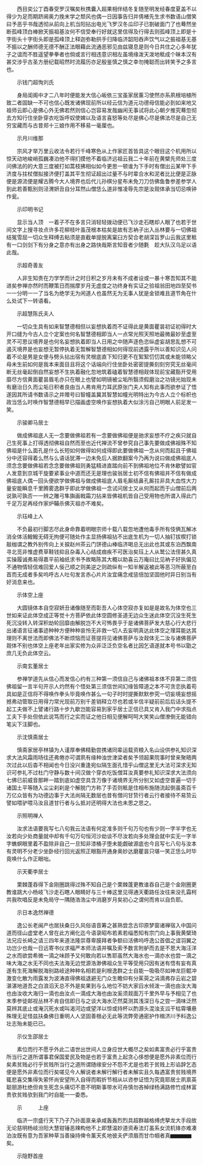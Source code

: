 <!-- { "loadSidebar": true } -->
　　西目奕公丁酉春受罗汉嘱矣秋携囊入超果相伴结冬复随至明发经春度夏盖不以得少为足而期跻阃奥力挽末学之颓风也偶一日因事告归并倩楮先生求书数语山僧笑曰予恶乎书哉透彻从前向上机当阳拈出电光飞罗汉冬瓜印子已劄破面门了也蓦然坐断孤峰顶白棒掀天振祖基汝何不信受奉行好就这里信得及行得去则孤峰顶上即是十字街头十字街头即是孤峰顶上释迦弥勒拱手归降临济韶阳吞声饮气以之振祖基无基不振以之酬师德无德不酬正法眼藉此流通恶邪见由兹寝息是则今日共住之心多年犹子之谊而不胜遥望拳拳者也倘或言行相违意识相左虽境缘泼天泼地秪成个昧本汉有甚交涉乎古圣方册纪载昭然时流履历亦足殷鉴慎之慎之幸勿掩聪而出转笑予之多言也。

　　示钱门超恂刘氏

　　身局闺阁中才二八年时便能发大信心皈依三宝虽家居薰习使然亦系夙根培植所致二者固缺一不可也信心既发诸佛现前所以经云信为道元功德母信能必到如来地又祖师云即心是佛心外无佛若然则信心岂容易发哉幽闲无事试将此心朝夕推究蓦忽彻去方知行住坐卧穿衣吃饭呼奴使婢以及语言喜怒等处尽是佛心尽是佛法尽是自己无穷宝藏而与古昔郑十三娘作用不移易一毫厘也。

　　示月川维那

　　宗风才举万里云收法令若行千峰寒色从上作家匠首皆具这个眼目这个机用所以惊天动地峻峭孤巍凑泊他不得扪摸他不着临济远祖云我二十年前在黄檗先师处三度问佛法的的大意三度被打如蒿枝拂相似如今更思一顿谁为下手时有僧出云某甲下手济度与拄杖僧拟接济便打盖其平生彻证超出过量不与时辈合水和泥者比比便是正脉便是源流便是耀古腾今大人境界也后代儿孙棋分星布未免刀刀仿佛鱼鲁参差参学人到此若善甄别则泾渭妍丑自分耳然山僧恁么道非惟凌辱先宗是汝觌体承当切忌唤钟作瓮。

　　示印明书记

　　显示当人顶　一着子不在多言只消轻轻拨动便已飞沙走石瞎却人眼了也若于世间文字上搜寻妆点许多花柳枝叶虽茂根本枯矣是故有志衲子出入丛林要与一切佛祖结冤雪屈一切众生释缚去粘须是直截单提脱离窠臼方契合老胡深旨罗山云我这里秪有一口剑剑下有分身之意亦有出身之路快哉斯言知音者少随氀　趁大队汉乌足以语此哉。

　　示超奇善友

　　人非生知贵在力学学而计之时日积之岁月未有不成者设或一暴十寒吾知其不能进矣参禅亦然时而鞭策日而揣摩岁月无虚度之功终身有实证之验祖翁田地四至契书一一分明一一了当名为绝学无为闲道人也虽然无为无事人犹是金锁难且道节角在什么处试下一转语看。

　　示超慧陈氏夫人

　　一切众生具有如来智慧德相但以妄想执着而不证得此是黄面瞿昙初证初得时大开口缝为今古人立个定案也何名智慧德相即当人一点常光照天照地最微最妙至虚至灵不可思议境界是也何名妄想执着即当人日用之中随声逐色恣纵虚妄胡思乱想不可遏灭境界是也妄想无暂停执着无暂解智慧德相如何得现前透露乎所以善知识见人问着不论是男是女便与劈头拈出宿有灵根底直下知归更不在絮絮忉忉其或未能领略父母未生前如何是我本来面目且将这个话端向行住坐卧处密密提撕刻刻穷究无丝毫间断无丝毫起倒自然妄想不生执着融化忽地筑着磕着智慧德相觌体现前宝藏豁开受用靡尽方信黄面瞿昙眉毛亦只在眼上也譬如明镜被尘垢所翳须假磨治之功镜光始现未有磨治日久而尘垢日积者良由当人弗肯用力耳武原张门夫人知有此事而欲参证了悟遂因其所请书数语示之并赠号曰智幢盖冀其智慧如幢光明特出为今古人立个标帜也政当恁么时唤作智慧德相早已描画虚空唤作妄想执着大似涂污自己明眼人前足发一笑。

　　示骏卿马居士

　　做成佛祖底人无一念要做佛祖若有一念要做佛祖便是驰求妄想不疗之疾只就自己生死事上打得透彻佛祖自然而至也近代禅流不曾参究自己事先要做成佛祖殊不知佛祖是什么面孔是什么长短如何做得如何成得即此要做佛祖一念从何而起且于佛祖分中还容得着么然与么语话犹滞一边未免后人据款翻案今乃再为说曰做成佛祖底人须念念要做佛祖若念念要做佛祖则勇猛精进直踏向前不到佛祖地位不肯休歇譬如官人发意到京城干旋要紧事业中道而还无是理也骏翁居士初不信有佛祖并不信有做成佛祖底人偶一回头便欲学做佛祖与做成佛祖底人眉毛厮结鼻孔厮拄非具大血性大力量安能瞬息千里腾雾逸群乎即此学做佛祖一念试问居士又从何而起而于山僧前后两说孰可孰否一一辨之雕弓隼旟画戟霜刀拈来皆佛祖机皆自己受用物也所谓入得此门千足万足再经作家炉鞴杀佛灭祖亦不难矣。

　　示珏峰上人

　　不负最初行脚志尽此身命靠着明眼宗师十载八载忽地遭他毒手所有伎俩瓦解冰消全体活鱍鱍无碍无拘便可随处作主显扬佛祖拈不出底生机为一切人抽钉拔楔打锁敲枷谓之教外别传向上关捩赵州茶云门饼德山棒临济喝总无出此也其或东泊西飘南寻北觅非惟虚费草鞋钱抑且杂毒入心结成痼疾不可医治矣珏上人从鹫公法侄甚久真实操履诚弗易得嘉平前袖纸求书予故略陈其大概以助喜云万庵曰比见衲子好执偏见不通物情轻信难回爱人佞己顺之则美逆之则疏纵有一知半解返被此等恶习所蔽至白首而无成者多矣呜呼古人吐句发言赤心片片汝宜痛念戒惩倍加坚固他时异日别当有好消息来也。

　　示体空上座

　　大圆镜体本自空寂妍丑诸像随至而彰吾人心体空寂亦复如是是故名为体空也三世如来证此体空成正等觉十方菩萨依此体空圆修圣道无边众生迷此体空沉没生死生死沉没转入转深积劫轮回靡由解脱岂不大可怖畏乎于是诸佛菩萨发大慈心行大悲行出诸语言征诸事迹种种方便种种哀怜无非救一切人去妄明真达此体空之理耳能达其理则不离世法而即佛法不断烦恼而证菩提将见诸佛菩萨与汝觌体无二汝与诸佛菩萨觌体不别也体空上座老年出家实修为众非泛泛负空名者比因乞语遂就本号书以勖之庶几无负此体空云。

　　示南玄董居士

　　参禅学道先从信心而发信心约有三种第一须信自己与诸佛祖本体不异第二须信佛祖留一言半句开示人灼然有个悟处第三须信世间幻缘皆障道之本不可贪恋执着苟具如是正信将不得唤作拳头毕竟唤作甚么一句子时时提撕默默参究一切妄境妄想摇撼弗动管取日用得力常光现前万别千差销释立尽也若或半信半疑前前后后话头提不起工夫做不上譬诸行路十步九歇岂能容易到家乎居士正信已具又肯入我门中求指点工夫下手处但依此说笃而行之实而证之他日相见便解呵呵大笑笑山僧潦倒无能错向笔尖下注脚也。

　　示沈慎斋居士

　　慎斋家居亭林镇为人谨厚奉佛精勤尝携诸同辈运载资粮入名山设供参礼知识深求大法风霜雨旸往还弗倦亦可谓夙有缘种浊世津梁者矣予领超果院事时曾来聚晤两次过此以后杳不相闻也今日没兴重逢宛似隔生面孔惜乎山僧这里无大法可深求无知识可参礼不过杜门守静与数十间汉做个穿衣吃饭僧耳汝真要参礼知识深求大法须向七佛已前威音那畔一踏到底如虚空具含万像于诸境界无所分别又如虚空普遍一切于诸国土平等随入尘尘刹刹是个解脱门方称了手否则秪是住相布施随流起倒虽斋百千万亿众皆有为功德边事于大法尚隔无数层也昔有僧问甘贽行者云行者接待不易贽云譬如喂驴喂马汝且道甘行者与么抵对还明得大法也未思之思之。

　　示照明禅人

　　汝求法语要我写七八句我云法语有何定准多则千句万句也有少则一字半字也无汝若向少处商量就中却有千句万句恒河沙劫谈不尽汝若向多处理会就中实无一字半字蟭螟眼里着不盈除非自己一旦知非漆桶子堕未能觑破源底也今且写七八句与汝本有灵明不分老少坐卧经行回光返照正眼豁开通身奥妙达磨瞿昙只堪一笑正恁么时毕竟唤什么作正眼咄。

　　示天衢李居士

　　栗棘蓬吞得下金刚圈跳得过殊不知自己是个栗棘蓬更教谁吞自己是个金刚圈更教谁跳大小杨岐飞沙走石瞎人眼睛好与三十棒这里见得通天衢路任汝往来没孔霜柯共我吹唱反是未免局守一隅随浩浩尘中消磨岁月矣初心之谓何而肯以自负耶。

　　示日本逸然禅德

　　逸公长老闽产也居扶桑日久风俗语音筹之甚熟尝念古印原梦窗诸禅宿入中国问道而径山虚堂老人曾在此方阐化迄今语录昭布若素若缁悉知有宗门向上事我黄檗琦法兄应长崎之请三四年来道法隆崇尊卑膜拜者争额曰活佛呜呼逸公首倡之谊羽翼之功岂少也哉一日远寄书仪求福严本师法语并嘱及索予数言附舻而去是不思大海汪洋之水而欲尝希微一滴之味顾予又何敢向若以售耶虽然大海水也一滴亦水也尝一滴之味大海之水无不同也夫法海无边觉源浩渺佛祖众生平等受用只因有迷有悟有妄有真遂有生死海解脱海别路岐途种种名相若是利根逸群之士自能一吸吸尽如神龙巨鲲冲激变化散为雨露发为波涛直得佛祖退避无门众生瞻仰有分茱萸之涓滴弗存云岩之碧湛湛地道吾之白浪滔天总不外是矣果到与么地位不妨大家舀水倾泼一滴也由汝大海也由汝收大海归一滴也由汝点一滴成大海也由汝奚须觌面万千里外早与予相见了也末季参徒邮视丛林不肯自信即日与之谈大海水茫然莫测其浅深日与之尝一滴味泛然莫辨其底止或淹沉死水或叫渴河边或望洋以惊或持杯以酌源头混浊支泒干枯霄壤悬殊理无足怪兹扶桑佛日重明人人坚固善根必无此等流弊旁通密护作楫济川予料逸公壮志殆未能已已。

　　示仪生邵居士

　　素位而行不愿乎外此二语世出世间人立身应世大概尽之矣如素富贵必行乎富贵所当行之道所谓事君保国爱民及物是也若于富贵上起贪心侈想便是愿外非素位而行矣素贫贱必行乎贫贱所当行之道所谓随缘安分不怨不尤是也若于贫贱上形谄辞乞态便是愿外非素位而行矣嗟见今人解说者未解行解行者未解实且久每遇富贵贫贱境界辄悲喜交集得失萦怀尚安望所入自得而暇折节相从以咨参证悟为究竟耶居士夙禀英聪朋游杜绝但肯生死念头痛切不患不明斯事带水可舟慎勿吝棹绿杨满路修竹成林富贵欤贫贱欤到我门时自能一一委悉。

　　示　　　上座

　　临济一宗盛行天下乃子乃孙面禀亲承咸轰轰烈烈具超群越格缚虎拏龙大手段故无论慈明杨岐汾阳大慧钳锤恶辣构他不上即慧温妙道资寿法灯虽系女流机锋亦难凑泊汝既有意为吾家种草当善操持俾令薰天炙地彼夫俨须眉而甘巾帼者真▆▆▆▆矣。

　　示隐野首座

